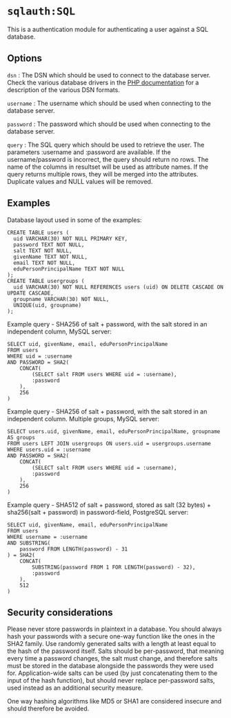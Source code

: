 `sqlauth:SQL`
=============

This is a authentication module for authenticating a user against a SQL database.


Options
-------

`dsn`
:   The DSN which should be used to connect to the database server.
    Check the various database drivers in the [PHP documentation](http://php.net/manual/en/pdo.drivers.php) for a description of the various DSN formats.

`username`
:   The username which should be used when connecting to the database server.


`password`
:   The password which should be used when connecting to the database server.

`query`
:   The SQL query which should be used to retrieve the user.
    The parameters :username and :password are available.
    If the username/password is incorrect, the query should return no rows.
    The name of the columns in resultset will be used as attribute names.
    If the query returns multiple rows, they will be merged into the attributes.
    Duplicate values and NULL values will be removed.


Examples
--------

Database layout used in some of the examples:

    CREATE TABLE users (
      uid VARCHAR(30) NOT NULL PRIMARY KEY,
      password TEXT NOT NULL,
      salt TEXT NOT NULL,
      givenName TEXT NOT NULL,
      email TEXT NOT NULL,
      eduPersonPrincipalName TEXT NOT NULL
    );
    CREATE TABLE usergroups (
      uid VARCHAR(30) NOT NULL REFERENCES users (uid) ON DELETE CASCADE ON UPDATE CASCADE,
      groupname VARCHAR(30) NOT NULL,
      UNIQUE(uid, groupname)
    );

Example query - SHA256 of salt + password, with the salt stored in an independent column, MySQL server:

    SELECT uid, givenName, email, eduPersonPrincipalName
    FROM users
    WHERE uid = :username
    AND PASSWORD = SHA2(
        CONCAT(
            (SELECT salt FROM users WHERE uid = :username),
            :password
        ),
        256
    )

Example query - SHA256 of salt + password, with the salt stored in an independent column. Multiple groups, MySQL server:

    SELECT users.uid, givenName, email, eduPersonPrincipalName, groupname AS groups
    FROM users LEFT JOIN usergroups ON users.uid = usergroups.username
    WHERE users.uid = :username
    AND PASSWORD = SHA2(
        CONCAT(
            (SELECT salt FROM users WHERE uid = :username),
            :password
        ),
        256
    )

Example query - SHA512 of salt + password, stored as salt (32 bytes) + sha256(salt + password) in password-field, PostgreSQL server:

    SELECT uid, givenName, email, eduPersonPrincipalName
    FROM users
    WHERE username = :username
    AND SUBSTRING(
        password FROM LENGTH(password) - 31
    ) = SHA2(
        CONCAT(
            SUBSTRING(password FROM 1 FOR LENGTH(password) - 32),
            :password
        ),
        512
    )

Security considerations
-----------------------

Please never store passwords in plaintext in a database. You should always hash your passwords with a secure one-way
function like the ones in the SHA2 family. Use randomly generated salts with a length at least equal to the hash of the
password itself. Salts should be per-password, that meaning every time a password changes, the salt must change, and
therefore salts must be stored in the database alongside the passwords they were used for. Application-wide salts can
be used (by just concatenating them to the input of the hash function), but should never replace per-password salts,
used instead as an additional security measure.

One way hashing algorithms like MD5 or SHA1 are considered insecure and should therefore be avoided.
